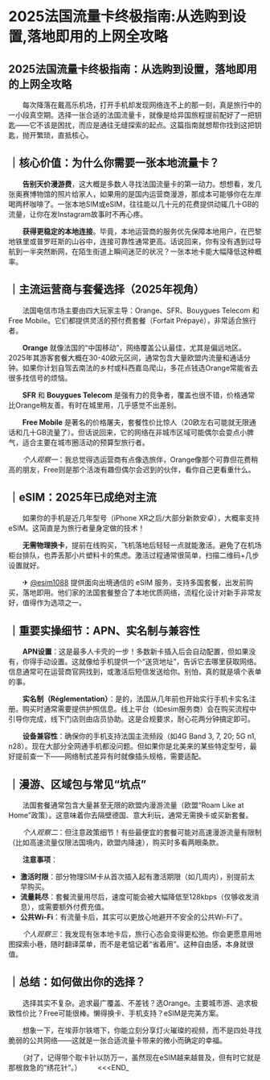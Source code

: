 # 2025法国流量卡终极指南:从选购到设置,落地即用的上网全攻略

## 2025法国流量卡终极指南：从选购到设置，落地即用的上网全攻略

　　每次降落在戴高乐机场，打开手机却发现网络连不上的那一刻，真是旅行中的一小段真空期。选择一张合适的法国流量卡，就像是给异国旅程提前配好了一把钥匙——它不该是困扰，而应是通往无缝探索的起点。这篇指南就想帮你找到这把钥匙，抛开繁琐，直抵核心。

## ｜核心价值：为什么你需要一张本地流量卡？

　　**告别天价漫游费**，这大概是多数人寻找法国流量卡的第一动力。想想看，发几张奥赛博物馆的照片给家人，如果用的是国内运营商漫游，那成本可能够你在左岸喝两杯咖啡了。一张本地SIM或eSIM，往往能以几十元的花费提供动辄几十GB的流量，让你在发Instagram故事时不再心疼。

　　**获得更稳定的本地连接**。毕竟，本地运营商的服务优先保障本地用户，在巴黎地铁里或普罗旺斯的山谷中，连接可靠性通常更高。话说回来，你有没有遇到过导航到一半突然断网，在陌生街道上瞬间迷茫的状况？一张本地卡能大幅降低这种概率。

## ｜主流运营商与套餐选择（2025年视角）

　　法国电信市场主要由四大玩家主导：Orange、SFR、Bouygues Telecom 和 Free Mobile。它们都提供灵活的预付费套餐（Forfait Prépayé），非常适合旅行者。

　　**Orange** 就像法国的“中国移动”，网络覆盖公认最佳，尤其是偏远地区。2025年其游客套餐大概在30-40欧元区间，通常包含大量欧盟内流量和通话分钟。如果你计划自驾去南法的乡村或科西嘉岛爬山，多花点钱选Orange常能省去很多找信号的烦恼。

　　**SFR** 和 **Bouygues Telecom** 是强有力的竞争者，覆盖也很不错，价格通常比Orange稍友善。有时在城里用，几乎感觉不出差别。

　　**Free Mobile** 是著名的价格屠夫，套餐性价比惊人（20欧左右可能就无限通话和几十GB流量了）。但话说回来，它的网络在非城市区域可能偶尔会耍点小脾气，适合主要在城市圈活动的预算型旅行者。

　　*个人观察一*：我总觉得选运营商有点像选旅伴，Orange像那个可靠但花费稍高的朋友，Free则是那个活泼有趣但偶尔会迟到的伙伴，看你自己更看重什么。

## ｜eSIM：2025年已成绝对主流

　　如果你的手机是近几年型号（iPhone XR之后/大部分新款安卓），大概率支持eSIM。这简直是为旅行者量身定做的技术！

　　**无需物理换卡**，提前在线购买，飞机落地后轻轻一点就能激活。避免了在机场柜台排队，也弄丢那小片塑料卡的焦虑。激活过程通常很简单，扫描二维码+几步设置就好。

　　✈ [@esim1088](https://t.me/s/esim1088) 提供面向出境通信的 eSIM 服务，支持多国套餐，出发前购买，落地即用。他们家的法国套餐整合了本地优质网络，流程化设计对新手非常友好，值得作为选项之一。

## ｜重要实操细节：APN、实名制与兼容性

　　**APN设置**：这是最多人卡壳的一步！多数新卡插入后会自动配置，但如果没有，你得手动设置。这就像给手机提供一个“送货地址”，告诉它去哪里获取网络。信息通常可在运营商官网找到，或激活后短信发送给你。别怕，真的就是填个表单的事。

　　**实名制（Réglementation）**：是的，法国从几年前也开始实行手机卡实名注册。购买时通常需要提供护照信息。线上平台（如esim服务商）会在购买流程中引导你完成，线下门店则由店员协助。这是合规要求，耐心花两分钟搞定即可。

　　**设备兼容性**：确保你的手机支持法国主流频段（如4G Band 3, 7, 20; 5G n1, n28）。现在大部分全网通手机都没问题。但如果你是北美来的某些特定型号，最好提前查一下——网络制式差异有时就像插头规格，需要适配。

## ｜漫游、区域包与常见“坑点”

　　法国套餐通常包含大量甚至无限的欧盟内漫游流量（欧盟“Roam Like at Home”政策）。这意味着你去隔壁德国、意大利玩，通常无需换卡或买新套餐。

　　*个人观察二*：但注意政策细节！有些最便宜的套餐可能对高速漫游流量有限制（比如高速流量仅限法国境内，欧盟内降速），购买时多看两眼条款。

　　**注意事项**：
-  **激活时限**：部分物理SIM卡从首次插入起有激活期限（如几周内），别提前太早购买。
-  **流量耗尽**：套餐流量用尽后，速度可能会被大幅降低至128kbps（仅够收发消息），或需要额外付费充值。
-  **公共Wi-Fi**：有流量卡后，其实可以更放心地避开不安全的公共Wi-Fi了。

　　*个人观察三*：我发现有张本地卡后，旅行心态会变得更松弛。你会更愿意用地图探索小巷，随时翻译菜单，而不是老惦记着“省着用”。这种自由感，本身就很值。

## ｜总结：如何做出你的选择？

　　选择其实不复杂。追求最广覆盖、不差钱？选Orange。主要城市游、追求极致性价比？Free可能很棒。懒得换卡、手机支持？eSIM是完美方案。

　　想象一下，在埃菲尔铁塔下，你能立刻分享灯火璀璨的视频，而不是四处寻找脆弱的公共网络——这就是一张合适流量卡带来的微小而确定的幸福。

　　（对了，记得带个取卡针以防万一，虽然现在eSIM越来越普及，但有时它就是那根救急的“绣花针”。）
　　<<<END_